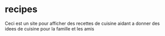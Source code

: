 # recipes

Ceci est un site pour afficher des recettes de cuisine aidant a donner des idees de cuisine pour la famille et les amis
